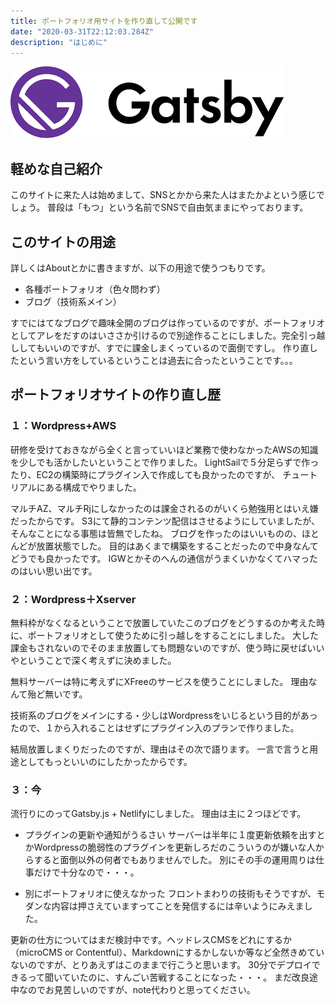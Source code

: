 ```yaml
---
title: ポートフォリオ用サイトを作り直して公開です
date: "2020-03-31T22:12:03.284Z"
description: "はじめに"
---
```

![Gatsbylogo](./gatsby.png)  
## 軽めな自己紹介
このサイトに来た人は始めまして、SNSとかから来た人はまたかよという感じでしょう。
普段は「もつ」という名前でSNSで自由気ままにやっております。

## このサイトの用途
詳しくはAboutとかに書きますが、以下の用途で使うつもりです。
  - 各種ポートフォリオ（色々問わず）
  - ブログ（技術系メイン）

すでにはてなブログで趣味全開のブログは作っているのですが、ポートフォリオとしてアレをだすのはいささか引けるので別途作ることにしました。完全引っ越ししてもいいのですが、すでに課金しまくっているので面倒ですし。
作り直したという言い方をしているということは過去に合ったということです。。。  

## ポートフォリオサイトの作り直し歴
### １：Wordpress+AWS
研修を受けておきながら全くと言っていいほど業務で使わなかったAWSの知識を少しでも活かしたいということで作りました。
LightSailで５分足らずで作ったり、EC2の構築時にプラグイン入で作成しても良かったのですが、
チュートリアルにある構成でやりました。

マルチAZ、マルチRjにしなかったのは課金されるのがいくら勉強用とはいえ嫌だったからです。
S3にて静的コンテンツ配信はさせるようにしていましたが、そんなことになる事態は皆無でしたね。
ブログを作ったのはいいものの、ほとんどが放置状態でした。
目的はあくまで構築をすることだったので中身なんてどうでも良かったです。
IGWとかそのへんの通信がうまくいかなくてハマったのはいい思い出です。  


### ２：Wordpress＋Xserver
無料枠がなくなるということで放置していたこのブログをどうするのか考えた時に、ポートフォリオとして使うために引っ越しをすることにしました。
大した課金もされないのでそのまま放置しても問題ないのですが、使う時に戻せばいいやということで深く考えずに決めました。

無料サーバーは特に考えずにXFreeのサービスを使うことにしました。
理由なんて殆ど無いです。

技術系のブログをメインにする・少しはWordpressをいじるという目的があったので、１から入れることはせずにプラグイン入のプランで作りました。

結局放置しまくりだったのですが、理由はその次で語ります。
一言で言うと用途としてもっといいのにしたかったからです。

### ３：今

流行りにのってGatsby.js +  Netlifyにしました。
理由は主に２つほどです。

 - プラグインの更新や通知がうるさい
サーバーは半年に１度更新依頼を出すとかWordpressの脆弱性のプラグインを更新しろだのこういうのが嫌いな人からすると面倒以外の何者でもありませんでした。
別にその手の運用周りは仕事だけで十分なので・・・。

 - 別にポートフォリオに使えなかった
フロントまわりの技術もそうですが、モダンな内容は押さえていますってことを発信するには辛いようにみえました。


更新の仕方についてはまだ検討中です。ヘッドレスCMSをどれにするか（microCMS or Contentful）、Markdownにするかしないか等など全然きめていないのですが、とりあえずはこのままで行こうと思います。
30分でデプロイできるって聞いていたのに、すんごい苦戦することになった・・・。
まだ改良途中なのでお見苦しいのですが、note代わりと思ってください。
